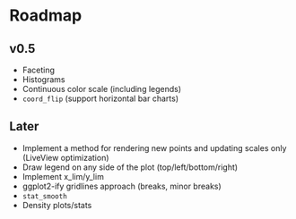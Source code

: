 # Roadmap

## v0.5
* Faceting
* Histograms
* Continuous color scale (including legends)
* `coord_flip` (support horizontal bar charts)

## Later 
* Implement a method for rendering new points and updating scales only (LiveView optimization)
* Draw legend on any side of the plot (top/left/bottom/right)
* Implement x_lim/y_lim
* ggplot2-ify gridlines approach (breaks, minor breaks)
* `stat_smooth`
* Density plots/stats